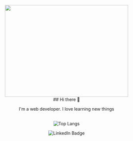 <div id="header" align="center">
  <img src="https://i.giphy.com/media/v1.Y2lkPTc5MGI3NjExZ21tZG5ydmd0YzMxbTg5cjM3bnphcWFld3RwdXR6YWpoY2NlcWRpdCZlcD12MV9pbnRlcm5hbF9naWZfYnlfaWQmY3Q9Zw/SWoSkN6DxTszqIKEqv/giphy.gif" width="400" height="300"/><br />
   ## Hi there 👋 
  
  I'm a web developer. I love learning new things
  <br />
  <br />
  
      	  
   <!--
   **mouradden/mouradden** is a ✨ _special_ ✨ repository because its `README.md` (this file) appears on your GitHub profile.
   
   Here are some ideas to get you started:
    
   - 🔭 I’m currently working on ...
   - 🌱 I’m currently learning ...
   - 👯 I’m looking to collaborate on ...
   - 🤔 I’m looking for help with ...
   - 💬 Ask me about ...
   - 📫 How to reach me: ...
   - 😄 Pronouns: ...
   - ⚡ Fun fact: ...
   -->
   ![Top Langs](https://github-readme-stats.vercel.app/api/top-langs/?username=mouradden&hide_progress=true)


   <div id="badges"  href="https://www.linkedin.com/in/mourad-denguir/">
    <img src="https://img.shields.io/badge/LinkedIn-blue?style=for-the-badge&logo=linkedin&logoColor=white" alt="LinkedIn Badge" href="https://www.linkedin.com/in/mourad-denguir/"/>
  </div>
</div>


